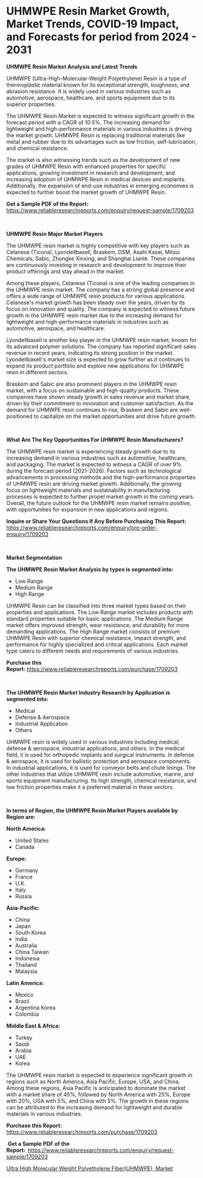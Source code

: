 <p><h1>UHMWPE Resin Market Growth, Market Trends, COVID-19 Impact, and Forecasts for period from 2024 - 2031</h1></p><p><strong>UHMWPE Resin Market Analysis and Latest Trends</strong></p>
<p><p>UHMWPE (Ultra-High-Molecular-Weight Polyethylene) Resin is a type of thermoplastic material known for its exceptional strength, toughness, and abrasion resistance. It is widely used in various industries such as automotive, aerospace, healthcare, and sports equipment due to its superior properties.</p><p>The UHMWPE Resin Market is expected to witness significant growth in the forecast period with a CAGR of 10.5%. The increasing demand for lightweight and high-performance materials in various industries is driving the market growth. UHMWPE Resin is replacing traditional materials like metal and rubber due to its advantages such as low friction, self-lubrication, and chemical resistance.</p><p>The market is also witnessing trends such as the development of new grades of UHMWPE Resin with enhanced properties for specific applications, growing investment in research and development, and increasing adoption of UHMWPE Resin in medical devices and implants. Additionally, the expansion of end-use industries in emerging economies is expected to further boost the market growth of UHMWPE Resin.</p></p>
<p><strong>Get a Sample PDF of the Report:&nbsp;</strong> <a href="https://www.reliableresearchreports.com/enquiry/request-sample/1709203">https://www.reliableresearchreports.com/enquiry/request-sample/1709203</a></p>
<p>&nbsp;</p>
<p><strong>UHMWPE Resin Major Market Players</strong></p>
<p><p>The UHMWPE resin market is highly competitive with key players such as Celanese (Ticona), Lyondellbasell, Braskem, DSM, Asahi Kasei, Mitsui Chemicals, Sabic, Zhongke Xinxing, and Shanghai Lianle. These companies are continuously investing in research and development to improve their product offerings and stay ahead in the market.</p><p>Among these players, Celanese (Ticona) is one of the leading companies in the UHMWPE resin market. The company has a strong global presence and offers a wide range of UHMWPE resin products for various applications. Celanese's market growth has been steady over the years, driven by its focus on innovation and quality. The company is expected to witness future growth in the UHMWPE resin market due to the increasing demand for lightweight and high-performance materials in industries such as automotive, aerospace, and healthcare.</p><p>Lyondellbasell is another key player in the UHMWPE resin market, known for its advanced polymer solutions. The company has reported significant sales revenue in recent years, indicating its strong position in the market. Lyondellbasell's market size is expected to grow further as it continues to expand its product portfolio and explore new applications for UHMWPE resin in different sectors.</p><p>Braskem and Sabic are also prominent players in the UHMWPE resin market, with a focus on sustainable and high-quality products. These companies have shown steady growth in sales revenue and market share, driven by their commitment to innovation and customer satisfaction. As the demand for UHMWPE resin continues to rise, Braskem and Sabic are well-positioned to capitalize on the market opportunities and drive future growth.</p></p>
<p>&nbsp;</p>
<p><strong>What Are The Key Opportunities For UHMWPE Resin Manufacturers?</strong></p>
<p><p>The UHMWPE resin market is experiencing steady growth due to its increasing demand in various industries such as automotive, healthcare, and packaging. The market is expected to witness a CAGR of over 9% during the forecast period (2021-2026). Factors such as technological advancements in processing methods and the high-performance properties of UHMWPE resin are driving market growth. Additionally, the growing focus on lightweight materials and sustainability in manufacturing processes is expected to further propel market growth in the coming years. Overall, the future outlook for the UHMWPE resin market remains positive, with opportunities for expansion in new applications and regions.</p></p>
<p><strong>Inquire or Share Your Questions If Any Before Purchasing This Report:</strong> <a href="https://www.reliableresearchreports.com/enquiry/pre-order-enquiry/1709203">https://www.reliableresearchreports.com/enquiry/pre-order-enquiry/1709203</a></p>
<p>&nbsp;</p>
<p><strong>Market Segmentation</strong></p>
<p><strong>The UHMWPE Resin Market Analysis by types is segmented into:</strong></p>
<p><ul><li>Low Range</li><li>Medium Range</li><li>High Range</li></ul></p>
<p><p>UHMWPE Resin can be classified into three market types based on their properties and applications. The Low Range market includes products with standard properties suitable for basic applications. The Medium Range market offers improved strength, wear resistance, and durability for more demanding applications. The High Range market consists of premium UHMWPE Resin with superior chemical resistance, impact strength, and performance for highly specialized and critical applications. Each market type caters to different needs and requirements of various industries.</p></p>
<p><strong>Purchase this Report:&nbsp;</strong><a href="https://www.reliableresearchreports.com/purchase/1709203">https://www.reliableresearchreports.com/purchase/1709203</a></p>
<p>&nbsp;</p>
<p><strong>The UHMWPE Resin Market Industry Research by Application is segmented into:</strong></p>
<p><ul><li>Medical</li><li>Defense & Aerospace</li><li>Industrial Application</li><li>Others</li></ul></p>
<p><p>UHMWPE resin is widely used in various industries including medical, defense & aerospace, industrial applications, and others. In the medical field, it is used for orthopedic implants and surgical instruments. In defense & aerospace, it is used for ballistic protection and aerospace components. In industrial applications, it is used for conveyor belts and chute linings. The other industries that utilize UHMWPE resin include automotive, marine, and sports equipment manufacturing. Its high strength, chemical resistance, and low friction properties make it a preferred material in these sectors.</p></p>
<p>&nbsp;</p>
<p><strong>In terms of Region, the UHMWPE Resin Market Players available by Region are:</strong></p>
<p>
    <p> <strong> North America: </strong>
        <ul>
            <li>United States</li>
            <li>Canada</li>
        </ul>
        </p> 
    <p> <strong> Europe: </strong>
        <ul>
            <li>Germany</li>
            <li>France</li>
            <li>U.K.</li>
            <li>Italy</li>
            <li>Russia</li>
        </ul>
        </p> 
    <p> <strong> Asia-Pacific: </strong>
        <ul>
            <li>China</li>
            <li>Japan</li>
            <li>South Korea</li>
            <li>India</li>
            <li>Australia</li>
            <li>China Taiwan</li>
            <li>Indonesia</li>
            <li>Thailand</li>
            <li>Malaysia</li>
        </ul>
        </p> 
    <p> <strong> Latin America: </strong>
        <ul>
            <li>Mexico</li>
            <li>Brazil</li>
            <li>Argentina Korea</li>
            <li>Colombia</li>
        </ul>
        </p> 
    <p> <strong> Middle East & Africa: </strong>
        <ul>
            <li>Turkey</li>
            <li>Saudi</li>
            <li>Arabia</li>
            <li>UAE</li>
            <li>Korea</li>
        </ul>
    </p>
    </p>
<p><p>The UHMWPE resin market is expected to experience significant growth in regions such as North America, Asia Pacific, Europe, USA, and China. Among these regions, Asia Pacific is anticipated to dominate the market with a market share of 45%, followed by North America with 25%, Europe with 20%, USA with 5%, and China with 5%. The growth in these regions can be attributed to the increasing demand for lightweight and durable materials in various industries.</p></p>
<p><strong>Purchase this Report: </strong><a href="https://www.reliableresearchreports.com/purchase/1709203">https://www.reliableresearchreports.com/purchase/1709203</a></p>
<p>&nbsp;<strong>Get a Sample PDF of the Report:&nbsp;&nbsp;</strong><a href="https://www.reliableresearchreports.com/enquiry/request-sample/1709203">https://www.reliableresearchreports.com/enquiry/request-sample/1709203</a></p>
<p><strong></strong></p>
<p><p><a href="https://github.com/ruddyyedelwadw/Market-Research-Report-List-1/blob/main/ultra-high-molecular-weight-polyethylene-fiberuhmwpe-market.md">Ultra High Molecular Weight Polyethylene Fiber(UHMWPE)  Market</a></p></p>